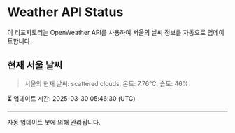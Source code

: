 
# Weather API Status

이 리포지토리는 OpenWeather API를 사용하여 서울의 날씨 정보를 자동으로 업데이트합니다.

## 현재 서울 날씨
> 서울의 현재 날씨: scattered clouds, 온도: 7.76°C, 습도: 46%

⏳ 업데이트 시간: 2025-03-30 05:46:30 (UTC)

---
자동 업데이트 봇에 의해 관리됩니다.
